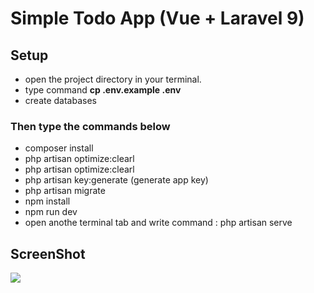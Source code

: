 # Simple Todo App (Vue + Laravel 9)
## Setup
<ul>
<li>open the project directory in your terminal.</li>
<li>type command <b>cp .env.example .env</b> </li>
<li>create databases</li>
</ul>
<h3>Then type the commands below</h3>
<ul>
<li>composer install</li>
<li>php artisan optimize:clearl</li>
<li>php artisan optimize:clearl</li>
<li>php artisan key:generate   (generate app key)</li>
<li>php artisan migrate</li>
<li>npm install</li>
<li>npm run dev</li>
<li>open anothe terminal tab and write command :   php artisan serve</li>
</ul>

## ScreenShot

<img src="https://i.ibb.co/VmGJpfG/Todo.jpg">
